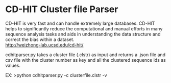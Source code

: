 # CD-HIT Cluster file Parser
CD-HIT is very fast and can handle extremely large databases. CD-HIT helps to significantly reduce the computational and manual efforts in many sequence analysis tasks and aids in understanding the data structure and correct the bias within a dataset.  
http://weizhong-lab.ucsd.edu/cd-hit/

cdhitparser.py takes a cluster file (.clstr) as input and returns a .json file and csv file with the cluster number as key and all the clustered sequence ids as values.

EX: >python cdhitparser.py -c clusterfile.clstr -v

